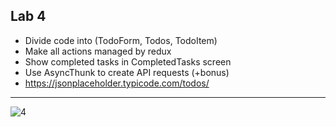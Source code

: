 ## Lab 4
- Divide code into (TodoForm, Todos, TodoItem)
- Make all actions managed by redux
- Show completed tasks in CompletedTasks screen
- Use AsyncThunk to create API requests (+bonus)
- https://jsonplaceholder.typicode.com/todos/

---
![4](https://github.com/user-attachments/assets/baa6fbb8-6153-4b58-bc74-a2171bd6168e)
